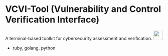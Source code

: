 # VCVI-Tool (Vulnerability and Control Verification Interface)
A terminal-based toolkit for cybersecurity assessment and verification. <img src="https://media.infosec.exchange/infosec.exchange/custom_emojis/images/000/028/149/original/9728814398d6ceed.png" length="30" width="30"/>
- ruby, golang, python
